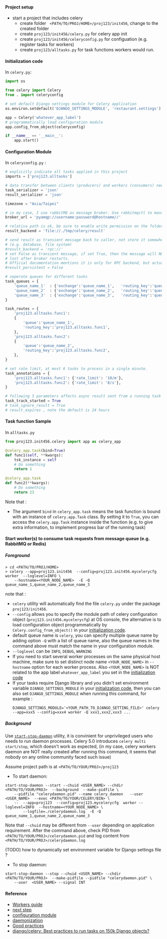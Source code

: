 #### Project setup

* start a project that includes celery
  * create folder ` <PATH/TO/PROJ/HOME>/proj123/init456`, change to the created folder
  * create `proj123/init456/celery.py` for celery app init
  * create `proj123/init456/celeryconfig.py` for configuation (e.g. register tasks for workers)
  * create `proj123/alltasks.py` for task functions workers would run. 


#### Initialization code

In `celery.py`:

```python
import os

from celery import Celery
from . import celeryconfig

# set default Django settings module for Celery application
os.environ.setdefault('DJANGO_SETTINGS_MODULE', 'restaurant.settings')

app = Celery('whatever_app_label')
# programmatically load configuration module
app.config_from_object(celeryconfig)

if __name__ == '__main__':
    app.start()
```

#### Configuration Module

In `celeryconfig.py` :

```python
# explicitly indicate all tasks applied in this project
imports = ['proj123.alltasks']

# data transfer between clients (producers) and workers (consumers) needs to be serialized.
task_serializer = 'json'
result_serializer = 'json'

timezone = "Asia/Taipei"

# in my case, I use rabbitMQ as message broker. Use rabbitmqctl to manage accounts
broker_url = 'pyamqp://username:password@hostname//'

# relativa path is ok, be sure to enable write permission on the folder
result_backend = 'file://./tmp/celery/result'

# send result as transient message back to caller, not store it somewhere
# (e.g. database, file system)
#result_backend = 'rpc://'
# set False as transient message, if set True, then the message will NOT be
# lost after broker restarts.
# Official documentation mentions it is only for RPC backend, but actually it does not work
#result_persistent = False

# seperate queues for different tasks 
task_queues = {
    'queue_name_1'  : {'exchange':'queue_name_1',   'routing_key':'queue_name_1'},
    'queue_name_2'  : {'exchange':'queue_name_2',   'routing_key':'queue_name_2'},
    'queue_name_3'  : {'exchange':'queue_name_3',   'routing_key':'queue_name_3'},
}

task_routes = {
    'proj123.alltasks.func1':
    {
        'queue':'queue_name_1',
        'routing_key':'proj123.alltasks.func1',
    },
    'proj123.alltasks.func2':
    {
        'queue':'queue_name_2',
        'routing_key':'proj123.alltasks.func2',
    },
}

# set rate limit, at most 6 tasks to process in a single minute.
task_annotations = {
    'proj123.alltasks.func1': {'rate_limit': '10/m'},
    'proj123.alltasks.func2': {'rate_limit': '8/s'},
}

# following 3 parameters affects async result sent from a running task
task_track_started = True
# task_ignore_result = True
# result_expires , note the default is 24 hours

```

#### Task function Sample

In `alltasks.py`

```python
from proj123.init456.celery import app as celery_app

@celery_app.task(bind=True)
def func1(self, **kwargs):
    tsk_instance = self
    # Do something
    return 1
    
@celery_app.task
def func2(**kwargs):
    # Do something
    return 23
```

Note that :
* The argument `bind` in `celery_app.task` means the task function is bound with an instance of `celery.app.Task` class. By setting it to `True`, you can access the `celery.app.Task` instance inside the function (e.g. to give extra information, to implement progress bar of the running task) 



#### Start worker(s) to consume task requests from message queue (e.g. RabbitMQ or Redis)

##### Foreground

```
> cd <PATH/TO/PROJ/HOME>
> celery --app=proj123.init456  --config=proj123.init456.mycelerycfg  worker  --loglevel=INFO \
    --hostname=<YOUR_NODE_NAME>  -E -Q queue_name_1,queue_name_2,queue_name_3
```
note that :
  * `celery` utility will automatically find the file `celery.py` under the package `proj123/init456`.
  * `--config` allows you to specify the module path of celery configuration object (`proj123.init456.mycelerycfg`) at OS console, the alternative is to load configuration object programmatically by `Celery.config_from_object()` in your [initialization code](#initialization-code).
  * default queue name is `celery`, you can specify multiple queue name by adding option `-Q` with a list of queue name, also the queue names in the command above must match the name in your configuration module.
  * `--loglevel` can be `INFO`, `DEBUG`, `WARNING`
  * If you need to start several worker processes on the same physical host machine, make sure to set distinct node name `<YOUR_NODE_NAME>` in `--hostname` option for each worker process. Also `<YOUR_NODE_NAME>` is NOT related to the app label `whatever_app_label` you set in the [initialization code](#initialization-code)
  * If your tasks require Django library and you didn't set environment variable `DJANGO_SETTINGS_MODULE` in your [initialization code](#initialization-code), then you can also set `DJANGO_SETTINGS_MODULE` when running this command, for example :
    ```
    DJANGO_SETTINGS_MODULE='<YOUR_PATH_TO_DJANGO_SETTING_FILE>' celery --app=xxx5 --config=xxx4 worker -Q xxx1,xxx2,xxx3 ...
    ```

##### Background

Use [`start-stop-daemon`](https://man7.org/linux/man-pages/man8/start-stop-daemon.8.html) utility, it is convinient for unprivileged users who needs to run daemon processes. Celery 5.0 introduces `celery multi start/stop`, which doesn't work as expected, (in my case, celery workers daemon are NOT really created after running this command, it seems that nobody on any online community faced such issue)

Assume project path is at `<PATH/TO/YOUR/PROJ>/proj123`

* To start daemon:
```
start-stop-daemon --start --chuid <USER_NAME> --chdir <PATH/TO/YOUR/PROJ>  --background  --make-pidfile \
    --pidfile "celerydaemon.pid" --name celery_daemon   --user  <USER_NAME>  --exec <PATH/TO/YOUR/CELERY/BIN> \
    --  --app=proj123  --config=proj123.mycelerycfg  worker --loglevel=INFO  --hostname=<YOUR_NODE_NAME> \
        --logfile=./celerydaemon.log  -E -Q queue_name_1,queue_name_2,queue_name_3
```
Note that `--chuid` may be different from `--user` depending on application requirement.
After the command above, check PID from `<PATH/TO/YOUR/PROJ>/celerydaemon.pid` and log content from `<PATH/TO/YOUR/PROJ>/celerydaemon.log`

(TODO) how to dynamically set environment variable for Django settings file ?


* To stop daemon:
```
start-stop-daemon --stop --chuid <USER_NAME> --chdir <PATH/TO/YOUR/PROJ>  --make-pidfile --pidfile "celerydaemon.pid" \
    --user  <USER_NAME> --signal INT
```




#### Reference
* [Workers guide](https://docs.celeryproject.org/en/stable/userguide/workers.html)
* [next step](https://docs.celeryproject.org/en/latest/getting-started/next-steps.html)
* [configuration module](https://docs.celeryproject.org/en/stable/userguide/configuration.html#std-setting-imports)
* [daemonization](https://docs.celeryproject.org/en/stable/userguide/daemonizing.html)
* [Good practices](https://denibertovic.com/posts/celery-best-practices/)
* [django/celery: Best practices to run tasks on 150k Django objects?](https://stackoverflow.com/questions/7493306/django-celery-best-practices-to-run-tasks-on-150k-django-objects)

